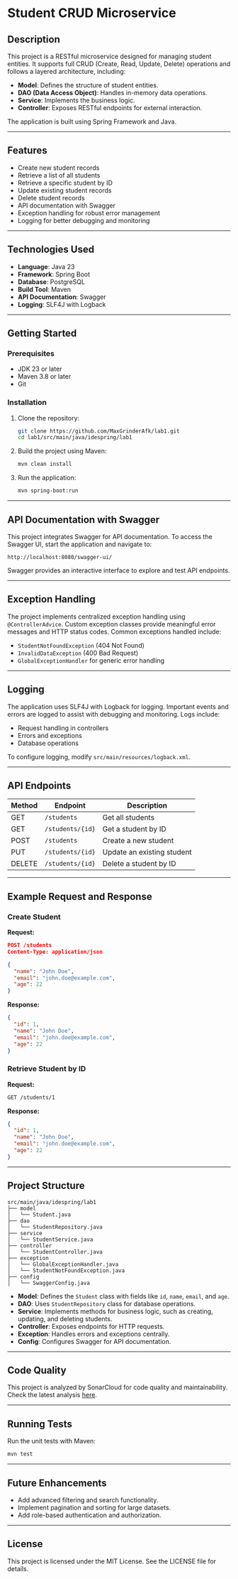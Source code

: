 # Student CRUD Microservice

## Description
This project is a RESTful microservice designed for managing student entities. It supports full CRUD (Create, Read, Update, Delete) operations and follows a layered architecture, including:

- **Model**: Defines the structure of student entities.
- **DAO (Data Access Object)**: Handles in-memory data operations.
- **Service**: Implements the business logic.
- **Controller**: Exposes RESTful endpoints for external interaction.

The application is built using Spring Framework and Java.

---

## Features

- Create new student records
- Retrieve a list of all students
- Retrieve a specific student by ID
- Update existing student records
- Delete student records
- API documentation with Swagger
- Exception handling for robust error management
- Logging for better debugging and monitoring

---

## Technologies Used

- **Language**: Java 23
- **Framework**: Spring Boot
- **Database**: PostgreSQL
- **Build Tool**: Maven
- **API Documentation**: Swagger
- **Logging**: SLF4J with Logback

---

## Getting Started

### Prerequisites

- JDK 23 or later
- Maven 3.8 or later
- Git

### Installation

1. Clone the repository:
   ```bash
   git clone https://github.com/MaxGrinderAfk/lab1.git
   cd lab1/src/main/java/idespring/lab1
   ```

2. Build the project using Maven:
   ```bash
   mvn clean install
   ```

3. Run the application:
   ```bash
   mvn spring-boot:run
   ```

---

## API Documentation with Swagger

This project integrates Swagger for API documentation. To access the Swagger UI, start the application and navigate to:

```
http://localhost:8080/swagger-ui/
```

Swagger provides an interactive interface to explore and test API endpoints.

---

## Exception Handling

The project implements centralized exception handling using `@ControllerAdvice`. Custom exception classes provide meaningful error messages and HTTP status codes. Common exceptions handled include:

- `StudentNotFoundException` (404 Not Found)
- `InvalidDataException` (400 Bad Request)
- `GlobalExceptionHandler` for generic error handling

---

## Logging

The application uses SLF4J with Logback for logging. Important events and errors are logged to assist with debugging and monitoring. Logs include:

- Request handling in controllers
- Errors and exceptions
- Database operations

To configure logging, modify `src/main/resources/logback.xml`.

---

## API Endpoints

| Method | Endpoint            | Description                       |
|--------|---------------------|-----------------------------------|
| GET    | `/students`         | Get all students                 |
| GET    | `/students/{id}`    | Get a student by ID              |
| POST   | `/students`         | Create a new student             |
| PUT    | `/students/{id}`    | Update an existing student       |
| DELETE | `/students/{id}`    | Delete a student by ID           |

---

## Example Request and Response

### Create Student
**Request:**
```json
POST /students
Content-Type: application/json

{
  "name": "John Doe",
  "email": "john.doe@example.com",
  "age": 22
}
```

**Response:**
```json
{
  "id": 1,
  "name": "John Doe",
  "email": "john.doe@example.com",
  "age": 22
}
```

### Retrieve Student by ID
**Request:**
```bash
GET /students/1
```

**Response:**
```json
{
  "id": 1,
  "name": "John Doe",
  "email": "john.doe@example.com",
  "age": 22
}
```

---

## Project Structure

```plaintext
src/main/java/idespring/lab1
├── model
│   └── Student.java
├── dao
│   └── StudentRepository.java
├── service
│   └── StudentService.java
├── controller
│   └── StudentController.java
├── exception
│   └── GlobalExceptionHandler.java
│   └── StudentNotFoundException.java
├── config
│   └── SwaggerConfig.java
```

- **Model**: Defines the `Student` class with fields like `id`, `name`, `email`, and `age`.
- **DAO**: Uses `StudentRepository` class for database operations.
- **Service**: Implements methods for business logic, such as creating, updating, and deleting students.
- **Controller**: Exposes endpoints for HTTP requests.
- **Exception**: Handles errors and exceptions centrally.
- **Config**: Configures Swagger for API documentation.

---

## Code Quality

This project is analyzed by SonarCloud for code quality and maintainability. Check the latest analysis [here](https://sonarcloud.io/summary/new_code?id=MaxGrinderAfk_lab1&branch=master).

---

## Running Tests

Run the unit tests with Maven:
```bash
mvn test
```

---

## Future Enhancements

- Add advanced filtering and search functionality.
- Implement pagination and sorting for large datasets.
- Add role-based authentication and authorization.

---

## License

This project is licensed under the MIT License. See the LICENSE file for details.

